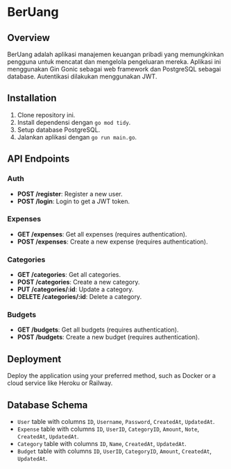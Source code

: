 # BerUang

## Overview
BerUang adalah aplikasi manajemen keuangan pribadi yang memungkinkan pengguna untuk mencatat dan mengelola pengeluaran mereka. Aplikasi ini menggunakan Gin Gonic sebagai web framework dan PostgreSQL sebagai database. Autentikasi dilakukan menggunakan JWT.

## Installation
1. Clone repository ini.
2. Install dependensi dengan `go mod tidy`.
3. Setup database PostgreSQL.
4. Jalankan aplikasi dengan `go run main.go`.

## API Endpoints
### Auth
- **POST /register**: Register a new user.
- **POST /login**: Login to get a JWT token.

### Expenses
- **GET /expenses**: Get all expenses (requires authentication).
- **POST /expenses**: Create a new expense (requires authentication).

### Categories
- **GET /categories**: Get all categories.
- **POST /categories**: Create a new category.
- **PUT /categories/:id**: Update a category.
- **DELETE /categories/:id**: Delete a category.

### Budgets
- **GET /budgets**: Get all budgets (requires authentication).
- **POST /budgets**: Create a new budget (requires authentication).

## Deployment
Deploy the application using your preferred method, such as Docker or a cloud service like Heroku or Railway.

## Database Schema
- `User` table with columns `ID`, `Username`, `Password`, `CreatedAt`, `UpdatedAt`.
- `Expense` table with columns `ID`, `UserID`, `CategoryID`, `Amount`, `Note`, `CreatedAt`, `UpdatedAt`.
- `Category` table with columns `ID`, `Name`, `CreatedAt`, `UpdatedAt`.
- `Budget` table with columns `ID`, `UserID`, `CategoryID`, `Amount`, `CreatedAt`, `UpdatedAt`.